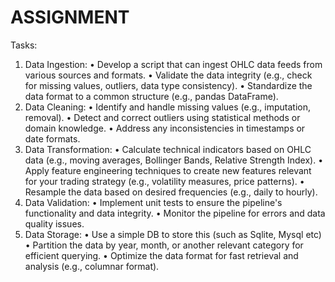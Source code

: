 # ASSIGNMENT
Tasks:

1. Data Ingestion:
• Develop a script that can ingest OHLC data feeds from various sources and formats.
• Validate the data integrity (e.g., check for missing values, outliers, data type consistency).
• Standardize the data format to a common structure (e.g., pandas DataFrame).
2. Data Cleaning:
• Identify and handle missing values (e.g., imputation, removal).
• Detect and correct outliers using statistical methods or domain knowledge.
• Address any inconsistencies in timestamps or date formats.
3. Data Transformation:
• Calculate technical indicators based on OHLC data (e.g., moving averages, Bollinger Bands, Relative Strength Index).
• Apply feature engineering techniques to create new features relevant for your trading strategy (e.g., volatility measures, price patterns).
• Resample the data based on desired frequencies (e.g., daily to hourly).
4. Data Validation:
• Implement unit tests to ensure the pipeline's functionality and data integrity.
• Monitor the pipeline for errors and data quality issues.
5. Data Storage:
• Use a simple DB to store this (such as Sqlite, Mysql etc)
• Partition the data by year, month, or another relevant category for efficient querying.
• Optimize the data format for fast retrieval and analysis (e.g., columnar format).

